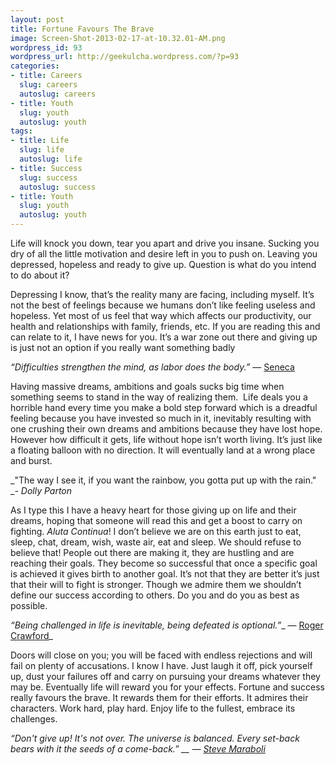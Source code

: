 ```yaml
---
layout: post
title: Fortune Favours The Brave
image: Screen-Shot-2013-02-17-at-10.32.01-AM.png
wordpress_id: 93
wordpress_url: http://geekulcha.wordpress.com/?p=93
categories:
- title: Careers
  slug: careers
  autoslug: careers
- title: Youth
  slug: youth
  autoslug: youth
tags:
- title: Life
  slug: life
  autoslug: life
- title: Success
  slug: success
  autoslug: success
- title: Youth
  slug: youth
  autoslug: youth
---
```

Life will knock you down, tear you apart and drive you insane. Sucking you dry of all the little motivation and desire left in you to push on. Leaving you depressed, hopeless and ready to give up. Question is what do you intend to do about it?  Depressing I know, that’s the reality many are facing, including myself. It’s not the best of feelings because we humans don’t like feeling useless and hopeless. Yet most of us feel that way which affects our productivity, our health and relationships with family, friends, etc. If you are reading this and can relate to it, I have news for you. It’s a war zone out there and giving up is just not an option if you really want something badly _“Difficulties strengthen the mind, as labor does the body.”_ ― [Seneca](http://www.goodreads.com/author/show/4918776.Seneca)  Having massive dreams, ambitions and goals sucks big time when something seems to stand in the way of realizing them.  Life deals you a horrible hand every time you make a bold step forward which is a dreadful feeling because you have invested so much in it, inevitably resulting with one crushing their own dreams and ambitions because they have lost hope.  However how difficult it gets, life without hope isn’t worth living. It’s just like a floating balloon with no direction. It will eventually land at a wrong place and burst. _"The way I see it, if you want the rainbow, you gotta put up with the rain." __- Dolly Parton_  As I type this I have a heavy heart for those giving up on life and their dreams, hoping that someone will read this and get a boost to carry on fighting. _Aluta Continua_! I don’t believe we are on this earth just to eat, sleep, chat, dream, wish, waste air, eat and sleep. We should refuse to believe that! People out there are making it, they are hustling and are reaching their goals. They become so successful that once a specific goal is achieved it gives birth to another goal. It’s not that they are better it’s just that their will to fight is stronger. Though we admire them we shouldn’t define our success according to others. Do you and do you as best as possible. _“Being challenged in life is inevitable, being defeated is optional.”__ ― [Roger Crawford](http://www.goodreads.com/author/show/443146.Roger_Crawford)_  Doors will close on you; you will be faced with endless rejections and will fail on plenty of accusations. I know I have. Just laugh it off, pick yourself up, dust your failures off and carry on pursuing your dreams whatever they may be. Eventually life will reward you for your effects. Fortune and success really favours the brave. It rewards them for their efforts. It admires their characters. Work hard, play hard. Enjoy life to the fullest, embrace its challenges. _“Don't give up! It's not over. The universe is balanced. Every set-back bears with it the seeds of a come-back.” __ ― [Steve Maraboli](http://www.goodreads.com/author/show/4491185.Steve_Maraboli)_

